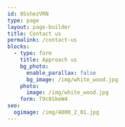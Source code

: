 ```yaml
---
id: 0SshezVRN
type: page
layout: page-builder
title: Contact us
permalink: /contact-us
blocks:
  - type: form
    title: Approach us
    bg_photo:
      enable_parallax: false
      bg_image: /img/white_wood.jpg
    photo:
      image: /img/white_wood.jpg
    form: T9c8SkeW4
seo:
  ogimage: /img/4000_2_01.jpg
---
```

